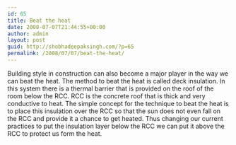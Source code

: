 ```yaml
---
id: 65
title: Beat the heat
date: 2008-07-07T21:44:55+00:00
author: admin
layout: post
guid: http://shobhadeepaksingh.com/?p=65
permalink: /2008/07/07/beat-the-heat/
---
```

Building style in construction can also become a major player in the way we can beat the heat. The method to beat the heat is called deck insulation. In this system there is a thermal barrier that is provided on the roof of the room below the RCC. RCC is the concrete roof that is thick and very conductive to heat. The simple concept for the technique to beat the heat is to place this insulation over the RCC so that the sun does not even fall on the RCC and provide it a chance to get heated. Thus changing our current practices to put the insulation layer below the RCC we can put it above the RCC to protect us form the heat.